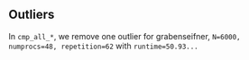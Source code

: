 ## Outliers

In `cmp_all_*`, we remove one outlier for grabenseifner, `N=6000, numprocs=48, repetition=62` with `runtime=50.93...`
